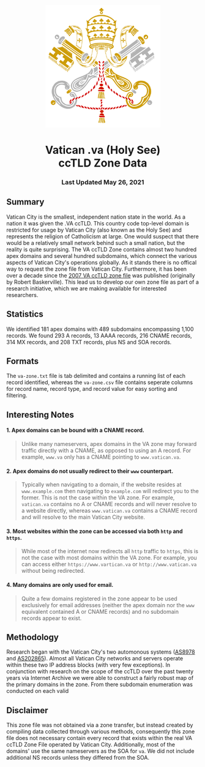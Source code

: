 <p align="center">
<img width="300" alt="vatican seal" src="va.png">
  <h1 align="center">Vatican .va (Holy See)<br>ccTLD Zone Data</center>
  <h3 align="center">Last Updated May 26, 2021</h3>
</p>

## Summary

Vatican City is the smallest, independent nation state in the world. As a nation it was given the .VA ccTLD. This country code top-level domain is restricted for usage by Vatican City (also known as the Holy See) and represents the religion of Catholicism at large. One would suspect that there would be a relatively small network behind such a small nation, but the reality is quite surprising. The VA ccTLD Zone contains almost two hundred apex domains and several hundred subdomains, which connect the various aspects of Vatican City's operations globally. As it stands there is no offical way to request the zone file from Vatican City. Furthermore, it has been over a decade since the [2007 VA ccTLD zone file](https://web.archive.org/web/20080119124048/http://www.robert.net/ccTLD/VA) was published (originally by Robert Baskerville). This lead us to develop our own zone file as part of a research initiative, which we are making available for interested researchers. 

## Statistics 

We identified 181 apex domains with 489 subdomains encompassing 1,100 records. We found 293 A records, 13 AAAA records, 216 CNAME records, 314 MX records, and 208 TXT records, plus NS and SOA records. 

## Formats

The `va-zone.txt` file is tab delimited and contains a running list of each record identified, whereas the `va-zone.csv` file contains seperate columns for record name, record type, and record value for easy sorting and filtering. 

## Interesting Notes

#### 1. Apex domains can be bound with a CNAME record.

>Unlike many nameservers, apex domains in the VA zone may forward traffic directly with a CNAME, as opposed to using an A record. For example, `www.va` only has a CNAME pointing to `www.vatican.va`.

#### 2. Apex domains do not usually redirect to their `www` counterpart.

> Typically when navigating to a domain, if the website resides at `www.example.com` then navigating to `example.com` will redirect you to the former. This is not the case within the VA zone. For example, `vatican.va` contains no A or CNAME records and will never resolve to a website directly, whereas `www.vatican.va` contains a CNAME record and will resolve to the main Vatican City website. 

#### 3. Most websites within the zone can be accessed via both `http` and `https`.

>While most of the internet now redirects all `http` traffic to `https`, this is not the case with most domains within the VA zone. For example, you can access either `https://www.vartican.va` or `http://www.vatican.va` without being redirected. 

#### 4. Many domains are only used for email.

>Quite a few domains registered in the zone appear to be used exclusively for email addresses (neither the apex domain nor the `www` equivalent contained A or CNAME records) and no subdomain records appear to exist. 

## Methodology

Research began with the Vatican City's two automonous systems ([AS8978](https://bgp.he.net/AS8978) and [AS202865](https://bgp.he.net/AS202865)). Almost all Vatican City networks and servers operate within these two IP address blocks (with very few exceptions). In conjunction with research on the scope of the ccTLD over the past twenty years via Internet Archive we were able to construct a fairly robust map of the primary domains in the zone. From there subdomain enumeration was conducted on each valid 

## Disclaimer

This zone file was not obtained via a zone transfer, but instead created by compiling data collected through various methods, consequently this zone file does not necessary contain every record that exists within the real VA ccTLD Zone File operated by Vatican City. Additionally, most of the domains' use the same nameservers as the SOA for `va`. We did not include additional NS records unless they differed from the SOA. 
